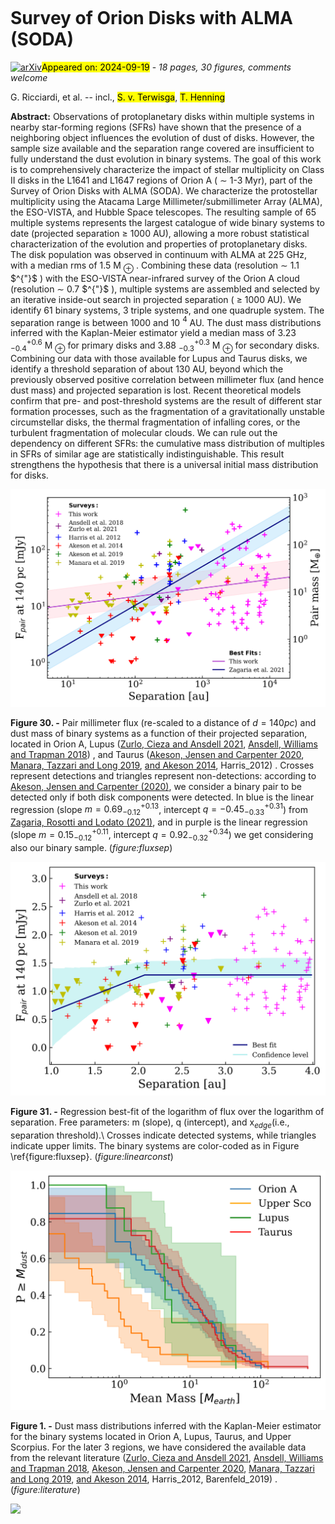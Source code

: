 <div class="macros" style="visibility:hidden;">
$\newcommand{\ensuremath}{}$
$\newcommand{\xspace}{}$
$\newcommand{\object}[1]{\texttt{#1}}$
$\newcommand{\farcs}{{.}''}$
$\newcommand{\farcm}{{.}'}$
$\newcommand{\arcsec}{''}$
$\newcommand{\arcmin}{'}$
$\newcommand{\ion}[2]{#1#2}$
$\newcommand{\textsc}[1]{\textrm{#1}}$
$\newcommand{\hl}[1]{\textrm{#1}}$
$\newcommand{\footnote}[1]{}$</div>



<div id="title">

# Survey of Orion Disks with ALMA (SODA)

</div>
<div id="comments">

[![arXiv](https://img.shields.io/badge/arXiv-2409.11485-b31b1b.svg)](https://arxiv.org/abs/2409.11485)<mark>Appeared on: 2024-09-19</mark> -  _18 pages, 30 figures, comments welcome_

</div>
<div id="authors">

G. Ricciardi, et al. -- incl., <mark>S. v. Terwisga</mark>, <mark>T. Henning</mark>

</div>
<div id="abstract">

**Abstract:** Observations of protoplanetary disks within multiple systems in nearby star-forming regions (SFRs) have shown that the presence of a neighboring object influences the evolution of dust of disks. However, the sample size available and the separation range covered are insufficient to fully understand the dust evolution in binary systems. The goal of this work is to comprehensively characterize the impact of stellar multiplicity on Class II disks in the L1641 and L1647 regions of Orion A ( $\sim$ 1-3 Myr), part of the Survey of Orion Disks with ALMA (SODA). We characterize the protostellar multiplicity using the Atacama Large Millimeter/submillimeter Array (ALMA), the ESO-VISTA, and Hubble Space telescopes. The resulting sample of 65 multiple systems represents the largest catalogue of wide binary systems to date (projected separation $\geq$ 1000 AU), allowing a more robust statistical characterization of the evolution and properties of protoplanetary disks. The disk population was observed in continuum with ALMA at 225 GHz, with a median rms of 1.5 M $_{\oplus}$ . Combining these data (resolution $\sim$ 1.1 $^{"}$ ) with the ESO-VISTA near-infrared survey of the Orion A cloud (resolution $\sim$ 0.7 $^{"}$ ), multiple systems are assembled and selected by an iterative inside-out search in projected separation ( $\geq$ 1000 AU). We identify 61 binary systems, 3 triple systems, and one quadruple system. The separation range is between 1000 and 10 $^4$ AU. The dust mass distributions inferred with the Kaplan-Meier estimator yield a median mass of 3.23 $^{+0.6}_{-0.4}$ M $_{\oplus}$ for primary disks and 3.88 $^{+0.3}_{-0.3}$ M $_{\oplus}$ for secondary disks. Combining our data with those available for Lupus and Taurus disks, we identify a threshold separation of about 130 AU, beyond which the previously observed positive correlation between millimeter flux (and hence dust mass) and projected separation is lost. Recent theoretical models confirm that pre- and post-threshold systems are the result of different star formation processes, such as the fragmentation of a gravitationally unstable circumstellar disks, the thermal fragmentation of infalling cores, or the turbulent fragmentation of molecular clouds. We can rule out the dependency on different SFRs: the cumulative mass distribution of multiples in SFRs of similar age are statistically indistinguishable. This result strengthens the hypothesis that there is a universal initial mass distribution for disks.

</div>

<div id="div_fig1">

<img src="tmp_2409.11485/./Flux_Separation_Mass1.png" alt="Fig30" width="100%"/>

**Figure 30. -** Pair millimeter flux (re-scaled to a distance of $d=140 pc$) and dust mass of binary systems as a function of their projected separation, located in Orion A, Lupus  ([Zurlo, Cieza and Ansdell 2021](), [Ansdell, Williams and Trapman 2018]()) , and Taurus  ([Akeson, Jensen and Carpenter 2020](), [Manara, Tazzari and Long 2019](), [ and Akeson 2014](),  Harris_2012) . Crosses represent detections and triangles represent non-detections: according to [Akeson, Jensen and Carpenter (2020)](), we consider a binary pair to be detected only if both disk components were detected. In blue is the linear regression (slope $m=0.69^{+0.13}_{-0.12}$, intercept $q=-0.45^{+0.31}_{-0.33}$) from [Zagaria, Rosotti and Lodato (2021)](), and in purple is the linear regression (slope $m=0.15^{+0.11}_{-0.12}$, intercept $q=0.92^{+0.34}_{-0.32}$) we get considering also our binary sample. (*figure:fluxsep*)

</div>
<div id="div_fig2">

<img src="tmp_2409.11485/./Bestfit_linearconst_up.png" alt="Fig31" width="100%"/>

**Figure 31. -** Regression best-fit of the logarithm of flux over the logarithm of separation. Free parameters: m (slope),  q (intercept), and x$_{edge}$(i.e., separation threshold).\ Crosses indicate detected systems, while triangles indicate upper limits. The binary systems are color-coded as in Figure \ref{figure:fluxsep}. (*figure:linearconst*)

</div>
<div id="div_fig3">

<img src="tmp_2409.11485/./Multiples_Comparison.png" alt="Fig1" width="100%"/>

**Figure 1. -** Dust mass distributions inferred with the Kaplan-Meier estimator for the binary systems located in Orion A, Lupus, Taurus, and Upper Scorpius. For the later 3 regions, we have considered the available data from the relevant literature  ([Zurlo, Cieza and Ansdell 2021](), [Ansdell, Williams and Trapman 2018](), [Akeson, Jensen and Carpenter 2020](), [Manara, Tazzari and Long 2019](), [ and Akeson 2014](),  Harris_2012,  Barenfeld_2019) . (*figure:literature*)

</div><div id="qrcode"><img src=https://api.qrserver.com/v1/create-qr-code/?size=100x100&data="https://arxiv.org/abs/2409.11485"></div>
